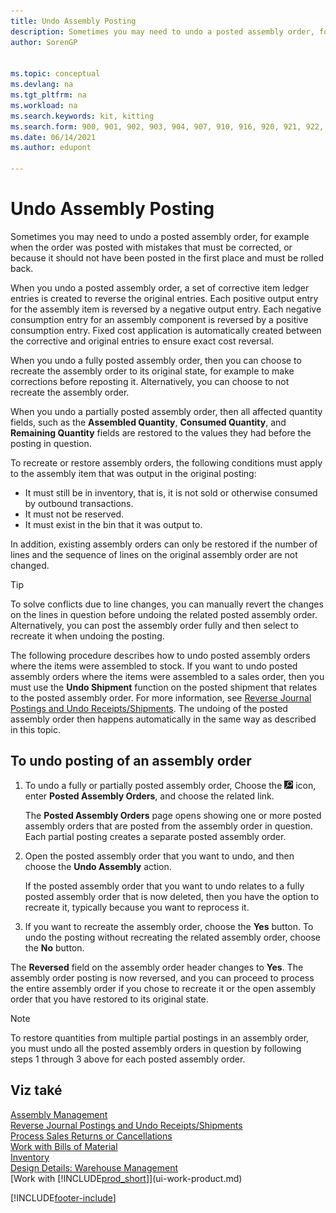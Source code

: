 ```yaml
---
title: Undo Assembly Posting
description: Sometimes you may need to undo a posted assembly order, for example when the order was posted with mistakes that must be corrected.
author: SorenGP


ms.topic: conceptual
ms.devlang: na
ms.tgt_pltfrm: na
ms.workload: na
ms.search.keywords: kit, kitting
ms.search.form: 900, 901, 902, 903, 904, 907, 910, 916, 920, 921, 922, 923, 940, 941, 942, 930, 931, 932, 914, 915, 905
ms.date: 06/14/2021
ms.author: edupont

---
```

# Undo Assembly Posting
Sometimes you may need to undo a posted assembly order, for example when the order was posted with mistakes that must be corrected, or because it should not have been posted in the first place and must be rolled back.

When you undo a posted assembly order, a set of corrective item ledger entries is created to reverse the original entries. Each positive output entry for the assembly item is reversed by a negative output entry. Each negative consumption entry for an assembly component is reversed by a positive consumption entry. Fixed cost application is automatically created between the corrective and original entries to ensure exact cost reversal.

When you undo a fully posted assembly order, then you can choose to recreate the assembly order to its original state, for example to make corrections before reposting it. Alternatively, you can choose to not recreate the assembly order.

When you undo a partially posted assembly order, then all affected quantity fields, such as the **Assembled Quantity**, **Consumed Quantity**, and **Remaining Quantity** fields are restored to the values they had before the posting in question.

To recreate or restore assembly orders, the following conditions must apply to the assembly item that was output in the original posting:

- It must still be in inventory, that is, it is not sold or otherwise consumed by outbound transactions.
- It must not be reserved.
- It must exist in the bin that it was output to.

In addition, existing assembly orders can only be restored if the number of lines and the sequence of lines on the original assembly order are not changed.

> [!TIP]  
> To solve conflicts due to line changes, you can manually revert the changes on the lines in question before undoing the related posted assembly order. Alternatively, you can post the assembly order fully and then select to recreate it when undoing the posting.

The following procedure describes how to undo posted assembly orders where the items were assembled to stock. If you want to undo posted assembly orders where the items were assembled to a sales order, then you must use the **Undo Shipment** function on the posted shipment that relates to the posted assembly order. For more information, see [Reverse Journal Postings and Undo Receipts/Shipments](finance-how-reverse-journal-posting.md). The undoing of the posted assembly order then happens automatically in the same way as described in this topic.

## To undo posting of an assembly order
1. To undo a fully or partially posted assembly order, Choose the ![Lightbulb that opens the Tell Me feature.](media/ui-search/search_small.png "Tell me what you want to do") icon, enter **Posted Assembly Orders**, and choose the related link.

   The **Posted Assembly Orders** page opens showing one or more posted assembly orders that are posted from the assembly order in question. Each partial posting creates a separate posted assembly order.
2. Open the posted assembly order that you want to undo, and then choose the **Undo Assembly** action.

   If the posted assembly order that you want to undo relates to a fully posted assembly order that is now deleted, then you have the option to recreate it, typically because you want to reprocess it.
3. If you want to recreate the assembly order, choose the **Yes** button. To undo the posting without recreating the related assembly order, choose the **No** button.

The **Reversed** field on the assembly order header changes to **Yes**. The assembly order posting is now reversed, and you can proceed to process the entire assembly order if you chose to recreate it or the open assembly order that you have restored to its original state.

> [!NOTE]  
> To restore quantities from multiple partial postings in an assembly order, you must undo all the posted assembly orders in question by following steps 1 through 3 above for each posted assembly order.

## Viz také
[Assembly Management](assembly-assemble-items.md)  
[Reverse Journal Postings and Undo Receipts/Shipments](finance-how-reverse-journal-posting.md)  
[Process Sales Returns or Cancellations](sales-how-process-sales-returns-cancellations.md)    
[Work with Bills of Material](inventory-how-work-BOMs.md)  
[Inventory](inventory-manage-inventory.md)  
[Design Details: Warehouse Management](design-details-warehouse-management.md)  
[Work with [!INCLUDE[prod_short](includes/prod_short.md)]](ui-work-product.md)


[!INCLUDE[footer-include](includes/footer-banner.md)]